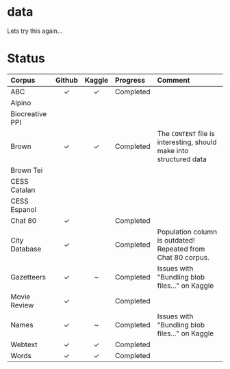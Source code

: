# data
Lets try this again...


# Status


| Corpus | Github | Kaggle | Progress | Comment |
|:- |:-:|:-:|:-|:-|
| ABC | ✓ | ✓ | Completed | |
| Alpino |  |  | | |
| Biocreative PPI |  |  | | |
| Brown | ✓ | ✓ | Completed | The `CONTENT` file is interesting, should make into structured data |
| Brown Tei |  |  | | |
| CESS Catalan |  |  | | |
| CESS Espanol |  |  | | |
| Chat 80 | ✓ |  | Completed | |
| City Database | ✓ |  | Completed | Population column is outdated! Repeated from Chat 80 corpus. |
| Gazetteers | ✓ | ~ | Completed | Issues with "Bundling blob files..." on Kaggle |
| Movie Review | ✓ | | Completed | |
| Names | ✓ | ~ | Completed | Issues with "Bundling blob files..." on Kaggle |
| Webtext | ✓ | ✓ | Completed | |
| Words | ✓ | ✓ | Completed | |
